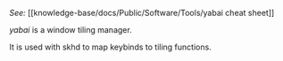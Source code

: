*See:* [[knowledge-base/docs/Public/Software/Tools/yabai cheat sheet]]

*yabai* is a window tiling manager. 

It is used with skhd to map keybinds to tiling functions.